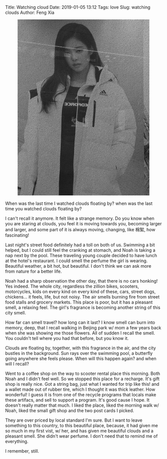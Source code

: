 Title: Watching cloud
Date: 2019-01-05 13:12
Tags: love
Slug: watching clouds
Author: Feng Xia

<figure class="col l6 m6 s12">
  <img src="images/korea%20addidas.png"/>
</figure>


When was the last time I watched clouds floating by? when was the last
time you watched clouds floating by?

I can't recall it anymore. It felt like a strange memory. Do you know
when you are staring at clouds, you feel it is moving towards you,
becoming larger and larger, and some part of it is always moving,
changing, like 棉絮, how fascinating!

Last night's street food definitely had a toll on both of us. Swimming
a bit helped, but I could still feel the cranking at stomach, and Noah
is taking a nap next by the pool. These traveling young couple decided
to have lunch at the hotel's restaurant. I could smell the perfume
the girl is wearing. Beautiful weather, a bit hot, but beautiful. I
don't think we can ask more from nature for a better life. 

Noah had a sharp observation the other day, that there is no cars
honking! Yes indeed. The whole city, regardless the zillion bikes,
scooters, motorcycles, kids on every kind on every kind of these,
cars, street dogs, chickens... it feels, life, but not noisy. The air
smells burning fire from street food stalls and grocery markets. This
place is poor, but it has a pleasant smell, a relaxing feel. The
girl's fragrance is becoming another string of this city smell.

How far can smell travel? how long can it last? I know smell can burn
into memory, deep, that I recall walking in Beijing park w/ mom a few
years back when she was showing me those flowers. All of sudden I
recall the smell. You couldn't tell where you had that before, but you
know it. 

Clouds are floating by, together, with this fragrance in the air, and
the city bustles in the background. Sun rays over the swimming pool, a
butterfly going anywhere she feels please. When will this happen
again? and when will I recall? 

Went to a coffee shop on the way to scooter rental place this
morning. Both Noah and I didn't feel well. So we stopped this place
for a recharge. It's gift shop is really nice. Got a string bag, just
what I wanted for trip like this! and a wallet made out of rubber
tire, which I thought it was thick leather. How wonderful! I guess it
is from one of the recycle programs that locals make these artifacs,
and sell to support a program. It's good cause I hope. It doesn't
really matter that much. I liked the place, liked the morning walk w/
Noah, liked the small gift shop and the two post cards I picked. 

They are over priced by local standard I'm sure. But I want to leave
something to this country, to this beautiful place, because, it had
given me so much in my first vist, w/ her, and has given me beautiful
clouds and a pleasant smell. She didn't wear perfume. I don't need
that to remind me of everything.

I remember, still.
